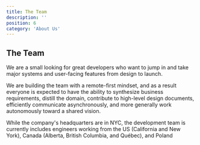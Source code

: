 ```yaml
---
title: The Team
description: ''
position: 6
category: 'About Us'
---
```


## The Team

We are a small looking for great developers who want to jump in and take major systems and user-facing features from
design to launch.

We are building the team with a remote-first mindset, and as a result everyone is expected to have the ability
to synthesize business requirements, distill the domain, contribute to high-level design documents, efficiently
communicate asynchronously, and more generally work autonomously toward a shared vision.

While the company's headquarters are in NYC, the development team is currently includes engineers working from
the US (California and New York), Canada (Alberta, British Columbia, and Québec), and Poland
